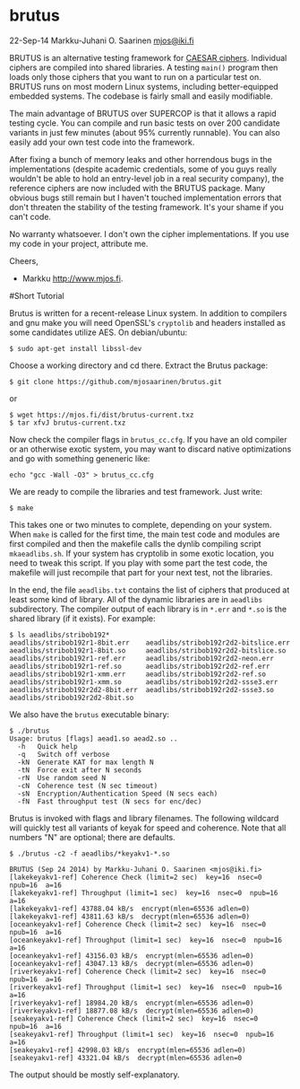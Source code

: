 brutus
======

22-Sep-14  Markku-Juhani O. Saarinen <mjos@iki.fi>

BRUTUS is an alternative testing framework for [CAESAR ciphers](http://competitions.cr.yp.to/caesar-submissions.html).
Individual ciphers are compiled into shared libraries. A testing `main()` 
program then loads only those ciphers that you want to run on a particular 
test on. BRUTUS runs on most modern Linux systems, including better-equipped
embedded systems. The codebase is fairly small and easily modifiable.

The main advantage of BRUTUS over SUPERCOP is that it allows a rapid
testing cycle. You can compile and run basic tests on over 200 candidate 
variants in just few minutes (about 95% currently runnable). You can also 
easily add your own test code into the framework.

After fixing a bunch of memory leaks and other horrendous bugs in the
implementations (despite academic credentials, some of you guys really 
wouldn't be able to hold an entry-level job in a real security company),
the reference ciphers are now included with the BRUTUS package.
Many obvious bugs still remain but I haven't touched implementation errors
that don't threaten the stability of the testing framework. It's your
shame if you can't code.  

No warranty whatsoever. I don't own the cipher implementations.
If you use my code in your project, attribute me.

Cheers,
- Markku http://www.mjos.fi.

#Short Tutorial

Brutus is written for a recent-release Linux system. In addition to compilers
and gnu make you will need OpenSSL's `cryptolib` and headers installed as 
some candidates utilize AES. On debian/ubuntu:
```
$ sudo apt-get install libssl-dev
```
Choose a working directory and cd there. Extract the Brutus package:
```
$ git clone https://github.com/mjosaarinen/brutus.git
```
or

```
$ wget https://mjos.fi/dist/brutus-current.txz
$ tar xfvJ brutus-current.txz
```
Now check the compiler flags in `brutus_cc.cfg`. If you have an old compiler 
or an otherwise exotic system, you may want to discard native optimizations and
go with something geneneric like:
```
echo "gcc -Wall -O3" > brutus_cc.cfg 
```

We are ready to compile the libraries and test framework. Just write:
```
$ make
```
This takes one or two minutes to complete, depending on your system.
When `make` is called for the first time, the main test code and modules
are first compiled and then the makefile calls the dynlib compiling
script `mkaeadlibs.sh`. If your system has cryptolib in some exotic location,
you need to tweak this script. If you play with some part the test code, the
makefile will just recompile that part for your next test, not the libraries.

In the end, the file `aeadlibs.txt` contains the list of ciphers that produced
at least some kind of library. All of the dynamic libraries are in `aeadlibs`
subdirectory. The compiler output of each library is in `*.err` and `*.so` is
the shared library (if it exists). For example:

```
$ ls aeadlibs/stribob192*
aeadlibs/stribob192r1-8bit.err    aeadlibs/stribob192r2d2-bitslice.err
aeadlibs/stribob192r1-8bit.so     aeadlibs/stribob192r2d2-bitslice.so
aeadlibs/stribob192r1-ref.err     aeadlibs/stribob192r2d2-neon.err
aeadlibs/stribob192r1-ref.so      aeadlibs/stribob192r2d2-ref.err
aeadlibs/stribob192r1-xmm.err     aeadlibs/stribob192r2d2-ref.so
aeadlibs/stribob192r1-xmm.so      aeadlibs/stribob192r2d2-ssse3.err
aeadlibs/stribob192r2d2-8bit.err  aeadlibs/stribob192r2d2-ssse3.so
aeadlibs/stribob192r2d2-8bit.so
```
We also have the `brutus` executable binary:

```
$ ./brutus
Usage: brutus [flags] aead1.so aead2.so ..
  -h   Quick help
  -q   Switch off verbose
  -kN  Generate KAT for max length N
  -tN  Force exit after N seconds
  -rN  Use random seed N
  -cN  Coherence test (N sec timeout)
  -sN  Encryption/Authentication Speed (N secs each)
  -fN  Fast throughput test (N secs for enc/dec)
```
Brutus is invoked with flags and library filenames. The following wildcard 
will quickly test all variants of keyak for speed and coherence. Note that
all numbers "N" are optional; there are defaults. 
```
$ ./brutus -c2 -f aeadlibs/*keyakv1-*.so

BRUTUS (Sep 24 2014) by Markku-Juhani O. Saarinen <mjos@iki.fi>
[lakekeyakv1-ref] Coherence Check (limit=2 sec)  key=16  nsec=0  npub=16  a=16
[lakekeyakv1-ref] Throughput (limit=1 sec)  key=16  nsec=0  npub=16 a=16
[lakekeyakv1-ref] 43788.04 kB/s  encrypt(mlen=65536 adlen=0)
[lakekeyakv1-ref] 43811.63 kB/s  decrypt(mlen=65536 adlen=0)
[oceankeyakv1-ref] Coherence Check (limit=2 sec)  key=16  nsec=0  npub=16  a=16
[oceankeyakv1-ref] Throughput (limit=1 sec)  key=16  nsec=0  npub=16 a=16
[oceankeyakv1-ref] 43156.03 kB/s  encrypt(mlen=65536 adlen=0)
[oceankeyakv1-ref] 43047.13 kB/s  decrypt(mlen=65536 adlen=0)
[riverkeyakv1-ref] Coherence Check (limit=2 sec)  key=16  nsec=0  npub=16  a=16
[riverkeyakv1-ref] Throughput (limit=1 sec)  key=16  nsec=0  npub=16 a=16
[riverkeyakv1-ref] 18984.20 kB/s  encrypt(mlen=65536 adlen=0)
[riverkeyakv1-ref] 18877.08 kB/s  decrypt(mlen=65536 adlen=0)
[seakeyakv1-ref] Coherence Check (limit=2 sec)  key=16  nsec=0  npub=16  a=16
[seakeyakv1-ref] Throughput (limit=1 sec)  key=16  nsec=0  npub=16 a=16
[seakeyakv1-ref] 42998.03 kB/s  encrypt(mlen=65536 adlen=0)
[seakeyakv1-ref] 43321.04 kB/s  decrypt(mlen=65536 adlen=0
```
The output should be mostly self-explanatory.

